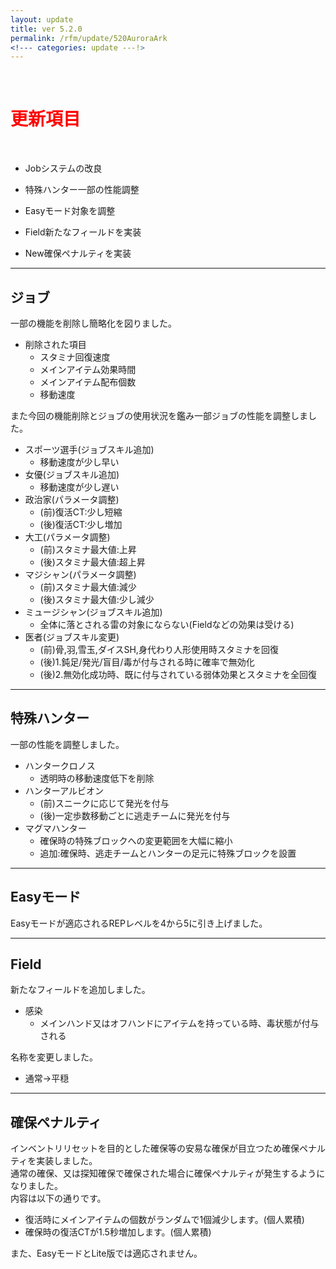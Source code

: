 ```yaml
---
layout: update
title: ver 5.2.0
permalink: /rfm/update/520AuroraArk
<!--- categories: update ---!> 
---
```



<br>
<h1 id="1"><font color="red">更新項目</font></h1><br>


           

+ <span class="green-badge">Job</span>システムの改良     

+ <span class="green-badge">特殊ハンター</span>一部の性能調整    

+ <span class="green-badge">Easyモード</span>対象を調整    

+ <span class="green-badge">Field</span>新たなフィールドを実装      

+ <span class="red-badge">New</span>確保ペナルティを実装       

         

-----------------------------------------------------  
## ジョブ    

一部の機能を削除し簡略化を図りました。  

+  削除された項目
   + スタミナ回復速度  
   + メインアイテム効果時間  
   + メインアイテム配布個数
   + 移動速度  
    
また今回の機能削除とジョブの使用状況を鑑み一部ジョブの性能を調整しました。  

+  スポーツ選手(ジョブスキル追加)
   + 移動速度が少し早い  
+  女優(ジョブスキル追加)
   + 移動速度が少し遅い 
+  政治家(パラメータ調整)
   + (前)復活CT:少し短縮
   + (後)復活CT:少し増加
+  大工(パラメータ調整)
   + (前)スタミナ最大値:上昇
   + (後)スタミナ最大値:超上昇
+  マジシャン(パラメータ調整)
   + (前)スタミナ最大値:減少
   + (後)スタミナ最大値:少し減少
+  ミュージシャン(ジョブスキル追加)
   + 全体に落とされる雷の対象にならない(Fieldなどの効果は受ける)  
+  医者(ジョブスキル変更)
   + (前)骨,羽,雪玉,ダイスSH,身代わり人形使用時スタミナを回復
   + (後)1.鈍足/発光/盲目/毒が付与される時に確率で無効化
   + (後)2.無効化成功時、既に付与されている弱体効果とスタミナを全回復
   

-----------------------------------------------------  
## 特殊ハンター      

一部の性能を調整しました。   

+  ハンタークロノス  
   + 透明時の移動速度低下を削除    
+  ハンターアルビオン
   + (前)スニークに応じて発光を付与      
   + (後)一定歩数移動ごとに逃走チームに発光を付与      
+  マグマハンター  
   + 確保時の特殊ブロックへの変更範囲を大幅に縮小   
   + 追加:確保時、逃走チームとハンターの足元に特殊ブロックを設置   

   
-----------------------------------------------------  
## Easyモード      

Easyモードが適応されるREPレベルを4から5に引き上げました。  


-----------------------------------------------------  
## Field      

新たなフィールドを追加しました。
+  感染  
   + メインハンド又はオフハンドにアイテムを持っている時、毒状態が付与される  
  

名称を変更しました。    
+  通常→平穏



-----------------------------------------------------  
## 確保ペナルティ  

インベントリリセットを目的とした確保等の安易な確保が目立つため確保ペナルティを実装しました。  
通常の確保、又は探知確保で確保された場合に確保ペナルティが発生するようになりました。  
内容は以下の通りです。  
  
+ 復活時にメインアイテムの個数がランダムで1個減少します。(個人累積) 
+ 確保時の復活CTが1.5秒増加します。(個人累積) 
    
また、EasyモードとLite版では適応されません。  






